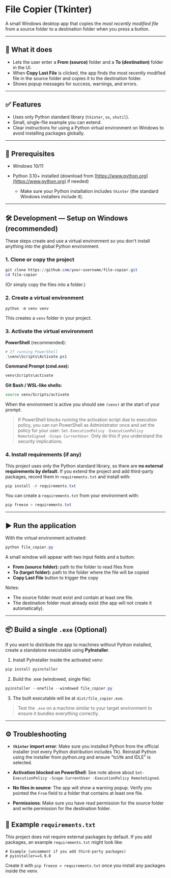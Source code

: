 # File Copier (Tkinter)

A small Windows desktop app that copies the _most recently modified file_ from a source folder to a destination folder when you press a button.

---

## 🔎 What it does

- Lets the user enter a **From (source)** folder and a **To (destination)** folder in the UI.
- When **Copy Last File** is clicked, the app finds the most recently modified file in the source folder and copies it to the destination folder.
- Shows popup messages for success, warnings, and errors.

---

## ✅ Features

- Uses only Python standard library (`tkinter`, `os`, `shutil`).
- Small, single-file example you can extend.
- Clear instructions for using a Python virtual environment on Windows to avoid installing packages globally.

---

## 🧾 Prerequisites

- Windows 10/11
- Python 3.10+ installed (download from [https://www.python.org](https://www.python.org) if needed)

  - Make sure your Python installation includes `tkinter` (the standard Windows installers include it).

---

## 🛠 Development — Setup on Windows (recommended)

These steps create and use a virtual environment so you don't install anything into the global Python environment.

### 1. Clone or copy the project

```powershell
git clone https://github.com/your-username/file-copier.git
cd file-copier
```

(Or simply copy the files into a folder.)

### 2. Create a virtual environment

```powershell
python -m venv venv
```

This creates a `venv` folder in your project.

### 3. Activate the virtual environment

**PowerShell** (recommended):

```powershell
# If running PowerShell
.\venv\Scripts\Activate.ps1
```

**Command Prompt (cmd.exe):**

```cmd
venv\Scripts\activate
```

**Git Bash / WSL-like shells:**

```bash
source venv/Scripts/activate
```

When the environment is active you should see `(venv)` at the start of your prompt.

> If PowerShell blocks running the activation script due to execution policy, you can run PowerShell as Administrator once and set the policy for your user: `Set-ExecutionPolicy -ExecutionPolicy RemoteSigned -Scope CurrentUser`. Only do this if you understand the security implications.

### 4. Install requirements (if any)

This project uses only the Python standard library, so there are **no external requirements by default**. If you extend the project and add third-party packages, record them in `requirements.txt` and install with:

```powershell
pip install -r requirements.txt
```

You can create a `requirements.txt` from your environment with:

```powershell
pip freeze > requirements.txt
```

---

## ▶️ Run the application

With the virtual environment activated:

```powershell
python file_copier.py
```

A small window will appear with two input fields and a button:

- **From (source folder):** path to the folder to read files from
- **To (target folder):** path to the folder where the file will be copied
- **Copy Last File** button to trigger the copy

Notes:

- The source folder must exist and contain at least one file.
- The destination folder must already exist (the app will not create it automatically).

---

## 📦 Build a single `.exe` (Optional)

If you want to distribute the app to machines without Python installed, create a standalone executable using **PyInstaller**.

1. Install PyInstaller inside the activated venv:

```powershell
pip install pyinstaller
```

2. Build the .exe (windowed, single file):

```powershell
pyinstaller --onefile --windowed file_copier.py
```

3. The built executable will be at `dist/file_copier.exe`.

> Test the `.exe` on a machine similar to your target environment to ensure it bundles everything correctly.

---

## ⚙️ Troubleshooting

- **`tkinter` import error**: Make sure you installed Python from the official installer (not every Python distribution includes Tk). Reinstall Python using the installer from python.org and ensure "tcl/tk and IDLE" is selected.

- **Activation blocked on PowerShell**: See note above about `Set-ExecutionPolicy -Scope CurrentUser -ExecutionPolicy RemoteSigned`.

- **No files in source**: The app will show a warning popup. Verify you pointed the `From` field to a folder that contains at least one file.

- **Permissions**: Make sure you have read permission for the source folder and write permission for the destination folder.

## 📁 Example `requirements.txt`

This project does not require external packages by default. If you add packages, an example `requirements.txt` might look like:

```
# Example (uncomment if you add third-party packages)
# pyinstaller==5.9.0
```

Create it with `pip freeze > requirements.txt` once you install any packages inside the venv.
